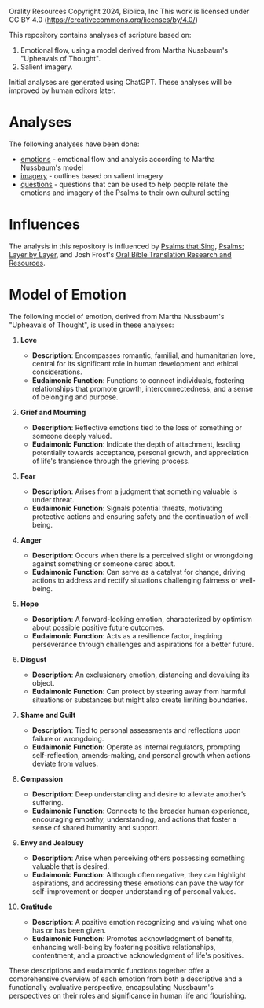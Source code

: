 Orality Resources
Copyright 2024, Biblica, Inc
This work is licensed under CC BY 4.0 (https://creativecommons.org/licenses/by/4.0/)

This repository contains analyses of scripture based on:

1. Emotional flow, using a model derived from Martha Nussbaum's "Upheavals of Thought".
2. Salient imagery.

Initial analyses are generated using ChatGPT.  These analyses will be improved
by human editors later. 

# Analyses

The following analyses have been done:

- [emotions](./emotions) - emotional flow and analysis according to Martha Nussbaum's model
- [imagery](./imagery-scenes) - outlines based on salient imagery
- [questions](./questions) - questions that can be used to help people relate the emotions and imagery of the Psalms to their own cultural setting

# Influences

The analysis in this repository is influenced by [Psalms that Sing](https://www.psalmsthatsing.org/), [Psalms: Layer by Layer](https://psalms.cdbr.org/w/Welcome), and Josh Frost's [Oral Bible Translation Research and Resources](https://publish.obsidian.md/obt-research-and-resources/).


# Model of Emotion

The following model of emotion, derived from Martha Nussbaum's "Upheavals of Thought", 
is used in these analyses:

1. **Love**
   - **Description**: Encompasses romantic, familial, and humanitarian love, central for its significant role in human development and ethical considerations.
   - **Eudaimonic Function**: Functions to connect individuals, fostering relationships that promote growth, interconnectedness, and a sense of belonging and purpose.

2. **Grief and Mourning**
   - **Description**: Reflective emotions tied to the loss of something or someone deeply valued.
   - **Eudaimonic Function**: Indicate the depth of attachment, leading potentially towards acceptance, personal growth, and appreciation of life's transience through the grieving process.

3. **Fear**
   - **Description**: Arises from a judgment that something valuable is under threat.
   - **Eudaimonic Function**: Signals potential threats, motivating protective actions and ensuring safety and the continuation of well-being.

4. **Anger**
   - **Description**: Occurs when there is a perceived slight or wrongdoing against something or someone cared about.
   - **Eudaimonic Function**: Can serve as a catalyst for change, driving actions to address and rectify situations challenging fairness or well-being.

5. **Hope**
   - **Description**: A forward-looking emotion, characterized by optimism about possible positive future outcomes.
   - **Eudaimonic Function**: Acts as a resilience factor, inspiring perseverance through challenges and aspirations for a better future.

6. **Disgust**
   - **Description**: An exclusionary emotion, distancing and devaluing its object.
   - **Eudaimonic Function**: Can protect by steering away from harmful situations or substances but might also create limiting boundaries.

7. **Shame and Guilt**
   - **Description**: Tied to personal assessments and reflections upon failure or wrongdoing.
   - **Eudaimonic Function**: Operate as internal regulators, prompting self-reflection, amends-making, and personal growth when actions deviate from values.

8. **Compassion**
   - **Description**: Deep understanding and desire to alleviate another’s suffering.
   - **Eudaimonic Function**: Connects to the broader human experience, encouraging empathy, understanding, and actions that foster a sense of shared humanity and support.

9. **Envy and Jealousy**
   - **Description**: Arise when perceiving others possessing something valuable that is desired.
   - **Eudaimonic Function**: Although often negative, they can highlight aspirations, and addressing these emotions can pave the way for self-improvement or deeper understanding of personal values.

10. **Gratitude**
    - **Description**: A positive emotion recognizing and valuing what one has or has been given.
    - **Eudaimonic Function**: Promotes acknowledgment of benefits, enhancing well-being by fostering positive relationships, contentment, and a proactive acknowledgment of life's positives.

These descriptions and eudaimonic functions together offer a comprehensive overview of each emotion from both a descriptive and a functionally evaluative perspective, encapsulating Nussbaum's perspectives on their roles and significance in human life and flourishing.

